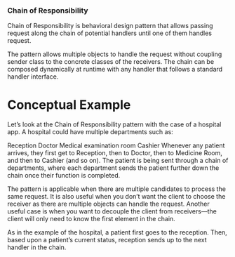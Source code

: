### Chain of Responsibility
Chain of Responsibility is behavioral design pattern that allows passing request along the chain of potential handlers until one of them handles request.

The pattern allows multiple objects to handle the request without coupling sender class to the concrete classes of the receivers. The chain can be composed dynamically at runtime with any handler that follows a standard handler interface.

# Conceptual Example
Let’s look at the Chain of Responsibility pattern with the case of a hospital app. A hospital could have multiple departments such as:

Reception
Doctor
Medical examination room
Cashier
Whenever any patient arrives, they first get to Reception, then to Doctor, then to Medicine Room, and then to Cashier (and so on). The patient is being sent through a chain of departments, where each department sends the patient further down the chain once their function is completed.

The pattern is applicable when there are multiple candidates to process the same request. It is also useful when you don’t want the client to choose the receiver as there are multiple objects can handle the request. Another useful case is when you want to decouple the client from receivers—the client will only need to know the first element in the chain.

As in the example of the hospital, a patient first goes to the reception. Then, based upon a patient’s current status, reception sends up to the next handler in the chain.
